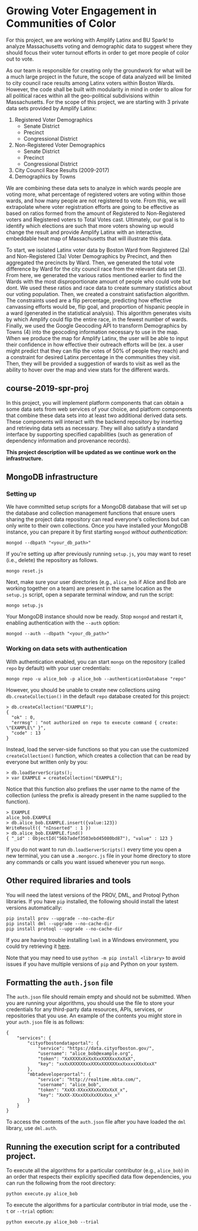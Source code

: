 # Growing Voter Engagement in Communities of Color

For this project, we are working with Amplify Latinx and BU Spark! to analyze Massachusetts voting and demographic data to suggest where they should focus their voter turnout efforts in order to get more people of color out to vote.

As our team is responsible for creating only the groundwork for what will be a much large project in the future, the scope of data analyzed will be limited to city council race results among Latinx voters within Boston Wards. However, the code shall be built with modularity in mind in order to allow for all political races within all the geo-political subdivisions within Massachusetts. For the scope of this project, we are starting with 3 private data sets provided by Amplify Latinx:

1. Registered Voter Demographics
   - Senate District
   - Precinct
   - Congressional District
2. Non-Registered Voter Demographics
   - Senate District
   - Precinct
   - Congressional District
3. City Council Race Results (2009-2017)
4. Demographics by Towns

We are combining these data sets to analyze in which wards people are voting more, what percentage of registered voters are voting within those wards, and how many people are not registered to vote. From this, we will extrapolate where voter registration efforts are going to be effective as based on ratios formed from the amount of Registered to Non-Registered voters and Registered voters to Total Votes cast. Ultimately, our goal is to identify which elections are such that more voters showing up would change the result and provide Amplify Latinx with an interactive, embeddable heat map of Massachusetts that will illustrate this data.

To start, we isolated Latinx voter data by Boston Ward from Registered (2a) and Non-Registered (3a) Voter Demographics by Precinct, and then aggregated the precincts by Ward. Then, we generated the total vote difference by Ward for the city council race from the relevant data set (3). From here, we generated the various ratios mentioned earlier to find the Wards with the most disproportionate amount of people who could vote but dont. We used these ratios and race data to create summary statistics about our voting population. Then, we created a constraint satisfaction algorithm. The constraints used are a flip percentage, predicting how effective canvassing efforts would be, flip goal, and proportion of hispanic people in a ward (generated in the statistical analysis). This algorithm generates visits by which Amplify could flip the entire race, in the fewest number of wards. Finally, we used the Google Geocoding API to transform Demographics by Towns (4) into the geocoding information necessary to use in the map. When we produce the map for Amplify Latinx, the user will be able to input their confidence in how effective their outreach efforts will be (ex. a user might predict that they can flip the votes of 50% of people they reach) and a constraint for desired Latinx percentage in the communities they visit. Then, they will be provided a suggestion of wards to visit as well as the ability to hover over the map and view stats for the different wards.

## course-2019-spr-proj

In this project, you will implement platform components that can obtain a some data sets from web services of your choice, and platform components that combine these data sets into at least two additional derived data sets. These components will interact with the backend repository by inserting and retrieving data sets as necessary. They will also satisfy a standard interface by supporting specified capabilities (such as generation of dependency information and provenance records).

**This project description will be updated as we continue work on the infrastructure.**

## MongoDB infrastructure

### Setting up

We have committed setup scripts for a MongoDB database that will set up the database and collection management functions that ensure users sharing the project data repository can read everyone's collections but can only write to their own collections. Once you have installed your MongoDB instance, you can prepare it by first starting `mongod` _without authentication_:
```
mongod --dbpath "<your_db_path>"
```
If you're setting up after previously running `setup.js`, you may want to reset (i.e., delete) the repository as follows.
```
mongo reset.js
```
Next, make sure your user directories (e.g., `alice_bob` if Alice and Bob are working together on a team) are present in the same location as the `setup.js` script, open a separate terminal window, and run the script:
```
mongo setup.js
```
Your MongoDB instance should now be ready. Stop `mongod` and restart it, enabling authentication with the `--auth` option:
```
mongod --auth --dbpath "<your_db_path>"
```

### Working on data sets with authentication

With authentication enabled, you can start `mongo` on the repository (called `repo` by default) with your user credentials:
```
mongo repo -u alice_bob -p alice_bob --authenticationDatabase "repo"
```
However, you should be unable to create new collections using `db.createCollection()` in the default `repo` database created for this project:
```
> db.createCollection("EXAMPLE");
{
  "ok" : 0,
  "errmsg" : "not authorized on repo to execute command { create: \"EXAMPLE\" }",
  "code" : 13
}
```
Instead, load the server-side functions so that you can use the customized `createCollection()` function, which creates a collection that can be read by everyone but written only by you:
```
> db.loadServerScripts();
> var EXAMPLE = createCollection("EXAMPLE");
```
Notice that this function also prefixes the user name to the name of the collection (unless the prefix is already present in the name supplied to the function).
```
> EXAMPLE
alice_bob.EXAMPLE
> db.alice_bob.EXAMPLE.insert({value:123})
WriteResult({ "nInserted" : 1 })
> db.alice_bob.EXAMPLE.find()
{ "_id" : ObjectId("56b7adef3503ebd45080bd87"), "value" : 123 }
```
If you do not want to run `db.loadServerScripts()` every time you open a new terminal, you can use a `.mongorc.js` file in your home directory to store any commands or calls you want issued whenever you run `mongo`.

## Other required libraries and tools

You will need the latest versions of the PROV, DML, and Protoql Python libraries. If you have `pip` installed, the following should install the latest versions automatically:
```
pip install prov --upgrade --no-cache-dir
pip install dml --upgrade --no-cache-dir
pip install protoql --upgrade --no-cache-dir
```
If you are having trouble installing `lxml` in a Windows environment, you could try retrieving it [here](http://www.lfd.uci.edu/~gohlke/pythonlibs/).

Note that you may need to use `python -m pip install <library>` to avoid issues if you have multiple versions of `pip` and Python on your system.

## Formatting the `auth.json` file

The `auth.json` file should remain empty and should not be submitted. When you are running your algorithms, you should use the file to store your credentials for any third-party data resources, APIs, services, or repositories that you use. An example of the contents you might store in your `auth.json` file is as follows:
```
{
    "services": {
        "cityofbostondataportal": {
            "service": "https://data.cityofboston.gov/",
            "username": "alice_bob@example.org",
            "token": "XxXXXXxXxXxXxxXXXXxxXxXxX",
            "key": "xxXxXXXXXXxxXXXxXXXXXXxxXxxxxXXxXxxX"
        },
        "mbtadeveloperportal": {
            "service": "http://realtime.mbta.com/",
            "username": "alice_bob",
            "token": "XxXX-XXxxXXxXxXXxXxX_x",
            "key": "XxXX-XXxxXXxXxXXxXxx_x"
        }
    }
}
```
To access the contents of the `auth.json` file after you have loaded the `dml` library, use `dml.auth`.

## Running the execution script for a contributed project.

To execute all the algorithms for a particular contributor (e.g., `alice_bob`) in an order that respects their explicitly specified data flow dependencies, you can run the following from the root directory:
```
python execute.py alice_bob
```
To execute the algorithms for a particular contributor in trial mode, use the `-t` or `--trial` option:
```
python execute.py alice_bob --trial

